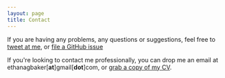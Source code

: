 ```yaml
---
layout: page
title: Contact
---
```


If you are having any problems, any questions or suggestions, feel free to [tweet at me](https://twitter.com/intent/tweet?text=%40ethanagbaker), or [file a GitHub issue](https://github.com/ethanagbaker/ethanagbaker.github.io/issues/new)

If you're looking to contact me professionally, you can drop me an email at ethanagbaker[**at**]gmail[**dot**]com, or [grab a copy of my CV](../../docs/webCV14Mar.pdf). 
